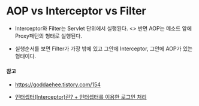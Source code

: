 # AOP vs Interceptor vs Filter



- Interceptor와 Filter는 Servlet 단위에서 실행된다. <> 반면 AOP는 메소드 앞에 Proxy패턴의 형태로 실행된다.

- 실행순서를 보면 Filter가 가장 밖에 있고 그안에 Interceptor, 그안에 AOP가 있는 형태이다.



#### 참고

- https://goddaehee.tistory.com/154

- [인터셉터(Interceptor)란? + 인터셉터를 이용한 로그인 처리](https://rongscodinghistory.tistory.com/2)